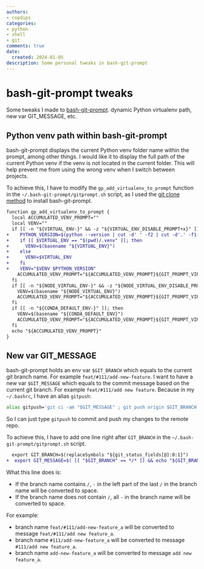 ```yaml
---
authors:
- copdips
categories:
- python
- shell
- git
comments: true
date:
  created: 2024-01-05
description: Some personal tweaks in bash-git-prompt
---
```


# bash-git-prompt tweaks

Some tweaks I made to [bash-git-prompt](https://github.com/magicmonty/bash-git-prompt). dynamic Python virtualenv path, new var GIT_MESSAGE, etc.

<!-- more -->

## Python venv path within bash-git-prompt

bash-git-prompt displays the current Python venv folder name within the prompt, among other things. I would like it to display the full path of the current Python venv if the venv is not located in the current folder. This will help prevent me from using the wrong venv when I switch between projects.

To achieve this, I have to modify the `gp_add_virtualenv_to_prompt` function in the `~/.bash-git-prompt/gitprompt.sh` script, as I used the [git clone method](https://github.com/magicmonty/bash-git-prompt#via-git-clone) to install bash-git-prompt.

```diff title="if the venv is not .venv inside current folder, display the full path of the venv. Node and Conda venv are not modified as I don't use them."
function gp_add_virtualenv_to_prompt {
  local ACCUMULATED_VENV_PROMPT=""
  local VENV=""
  if [[ -n "${VIRTUAL_ENV-}" && -z "${VIRTUAL_ENV_DISABLE_PROMPT+x}" ]]; then
+    PYTHON_VERSION=$(python --version | cut -d' ' -f2 | cut -d'.' -f1-2)
+    if [[ $VIRTUAL_ENV == "$(pwd)/.venv" ]]; then
+      VENV=$(basename "${VIRTUAL_ENV}")
+    else
+      VENV=$VIRTUAL_ENV
+    fi
+    VENV="$VENV $PYTHON_VERSION"
    ACCUMULATED_VENV_PROMPT="${ACCUMULATED_VENV_PROMPT}${GIT_PROMPT_VIRTUALENV//_VIRTUALENV_/${VENV}}"
  fi
  if [[ -n "${NODE_VIRTUAL_ENV-}" && -z "${NODE_VIRTUAL_ENV_DISABLE_PROMPT+x}" ]]; then
    VENV=$(basename "${NODE_VIRTUAL_ENV}")
    ACCUMULATED_VENV_PROMPT="${ACCUMULATED_VENV_PROMPT}${GIT_PROMPT_VIRTUALENV//_VIRTUALENV_/${VENV}}"
  fi
  if [[ -n "${CONDA_DEFAULT_ENV-}" ]]; then
    VENV=$(basename "${CONDA_DEFAULT_ENV}")
    ACCUMULATED_VENV_PROMPT="${ACCUMULATED_VENV_PROMPT}${GIT_PROMPT_VIRTUALENV//_VIRTUALENV_/${VENV}}"
  fi
  echo "${ACCUMULATED_VENV_PROMPT}"
}
```

## New var GIT_MESSAGE

bash-git-prompt holds an env var `$GIT_BRANCH` which equals to the current git branch name. For example `feat/#111/add-new-feature`. I want to have a new var `$GIT_MESSAGE` which equals to the commit message based on the current git branch. For example `feat/#111/add new feature`. Because in my `~/.bashrc`, I have an alias `gitpush`:

```bash
alias gitpush='git ci -am "$GIT_MESSAGE" ; git push origin $GIT_BRANCH`
```

So I can just type `gitpush` to commit and push my changes to the remote repo.

To achieve this, I have to add one line right after `GIT_BRANCH` in the `~/.bash-git-prompt/gitprompt.sh` script.

```diff title="add new var GIT_MESSAGE"
  export GIT_BRANCH=$(replaceSymbols "${git_status_fields[@]:0:1}")
+  export GIT_MESSAGE=$( [[ "$GIT_BRANCH" == */* ]] && echo "${GIT_BRANCH%/*}/$(echo ${GIT_BRANCH##*/} | sed 's/-/ /g')" || echo "${GIT_BRANCH//-/ }" )
```

What this line does is:

- If the branch name contains `/`, `-` in the left part of the last `/` in the branch name will be converted to space.
- If the branch name does not contain `/`, all `-` in the branch name will be converted to space.

For example:

- branch name `feat/#111/add-new-feature_a` will be converted to message `feat/#111/add new feature_a`.
- branch name `#111/add-new-feature_a` will be converted to message `#111/add new feature_a`.
- branch name `add-new-feature_a` will be converted to message `add new feature_a`.
